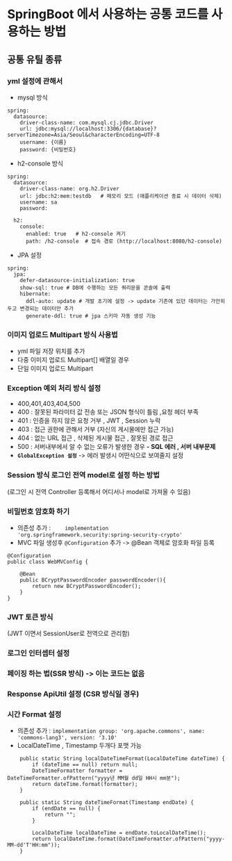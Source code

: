 # SpringBoot 에서 사용하는 공통 코드를 사용하는 방법

## 공통 유틸 종류 

### yml 설정에 관해서 
- mysql 방식
```
spring:
  datasource:
    driver-class-name: com.mysql.cj.jdbc.Driver
    url: jdbc:mysql://localhost:3306/{database}?serverTimezone=Asia/Seoul&characterEncoding=UTF-8
    username: {이름}
    password: {비밀번호}
```
- h2-console 방식
```
spring:
  datasource:
    driver-class-name: org.h2.Driver
    url: jdbc:h2:mem:testdb   # 메모리 모드 (애플리케이션 종료 시 데이터 삭제)
    username: sa
    password: 

  h2:
    console:
      enabled: true   # h2-console 켜기
      path: /h2-console  # 접속 경로 (http://localhost:8080/h2-console)
```

- JPA 설정 
```
spring:
  jpa:
    defer-datasource-initialization: true
    show-sql: true # DB에 수행하는 모든 쿼리문을 콘솔에 출력
    hibernate:
      ddl-auto: update # 개발 초기에 설정 -> update 기존에 있던 데이터는 가만히 두고 변경되는 데이터만 추가 
      generate-ddl: true # jpa 스키마 자동 생성 기능 
```

### 이미지 업로드 Multipart 방식 사용법
- yml 파일 저장 위치를 추가 
- 다중 이미지 업로드 Multipart[] 배열일 경우 
- 단일 이미지 업로드 Multipart

### Exception 예외 처리 방식 설정 
- 400,401,403,404,500
- 400 : 잘못된 파라미터 값 전송 또는 JSON 형식이 틀림 ,요청 헤더 부족
- 401 : 인증을 하지 않은 요청 거부 , JWT , Session 누락
- 403 : 접근 권한에 관해서 거부 (자신의 게시물에만 접근 가능)
- 404 : 없는 URL 접근 , 삭제된 게시물 접근 , 잘못된 경로 접근
- 500 : 서버내부에서 알 수 없는 오류가 발생한 경우
  **- SQL 에러 , 서버 내부문제**
- **`GlobalException 설정`** -> 에러 발생시 어떤식으로 보여줄지 설정

### Session 방식 로그인 전역 model로 설정 하는 방법
(로그인 시 전역 Controller 등록해서 어디서나 model로 가져올 수 있음)

### 비밀번호 암호화 하기 
- 의존성 추가 : `	implementation 'org.springframework.security:spring-security-crypto'`
- MVC 파일 생성후 `@Configuration` 추가 -> @Bean 객체로 암호화 파일 등록
```
@Configuration
public class WebMVConfig {

    @Bean
    public BCryptPasswordEncoder passwordEncoder(){
        return new BCryptPasswordEncoder();
    }
}
```

### JWT 토큰 방식
(JWT 이면서 SessionUser로 전역으로 관리함)

### 로그인 인터셉터 설정 

### 페이징 하는 법(SSR 방식) -> 이는 코드는 없음 

### Response ApiUtil 설정 (CSR 방식일 경우)

### 시간 Format 설정
- 의존성 추가 : `implementation group: 'org.apache.commons', name: 'commons-lang3', version: '3.10'`
- LocalDateTime , Timestamp 두개다 포맷 가능
```
    public static String localDateTimeFormat(LocalDateTime dateTime) {
        if (dateTime == null) return null;
        DateTimeFormatter formatter = DateTimeFormatter.ofPattern("yyyy년 MM월 dd일 HH시 mm분");
        return dateTime.format(formatter);
    }

    public static String dateTimeFormat(Timestamp endDate) {
        if (endDate == null) {
            return "";
        }

        LocalDateTime localDateTime = endDate.toLocalDateTime();
        return localDateTime.format(DateTimeFormatter.ofPattern("yyyy-MM-dd'T'HH:mm"));
    }
```
